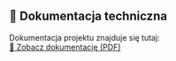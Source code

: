 ## 📄 Dokumentacja techniczna

Dokumentacja projektu znajduje się tutaj:  
[📘 Zobacz dokumentację (PDF)](docs/dokumentacja.pdf)

